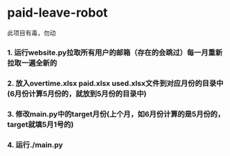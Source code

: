 # paid-leave-robot
此项目有毒，勿动

### 1. 运行website.py拉取所有用户的邮箱（存在的会跳过）每一月重新拉取一遍全新的
### 2. 放入overtime.xlsx paid.xlsx used.xlsx文件到对应月份的目录中(6月份计算5月份的，就放到5月份的目录中)
### 3. 修改main.py中的target月份(上个月，如6月份计算的是5月份的，target就填5月1号的)
### 4. 运行./main.py

